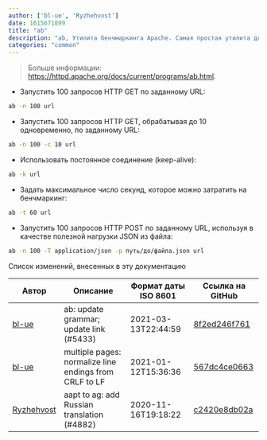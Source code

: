 ```yaml
---
author: ['bl-ue', 'Ryzhehvost']
date: 1615671899
title: "ab"
description: "ab, Утилита бенчмаркинга Apache. Самая простая утилита для проведения нагрузочного тестирования."
categories: "common"
---
```

> Больше информации: <https://httpd.apache.org/docs/current/programs/ab.html>.

- Запустить 100 запросов HTTP GET по заданному URL:

```bash
ab -n 100 url
```

- Запустить 100 запросов HTTP GET, обрабатывая до 10 одновременно, по заданному URL:

```bash
ab -n 100 -c 10 url
```

- Использовать постоянное соединение (keep-alive):

```bash
ab -k url
```

- Задать максимальное число секунд, которое можно затратить на бенчмаркинг:

```bash
ab -t 60 url
```

- Запустить 100 запросов HTTP POST по заданному URL, используя в качестве полезной нагрузки JSON из файла:

```bash
ab -n 100 -T application/json -p путь/до/файла.json url
```
Список изменений, внесенных в эту документацию


Автор | Описание | Формат даты ISO 8601 | Ссылка на GitHub
------|-----|-----|-----
[bl-ue](mailto:54780737+bl-ue@users.noreply.github.com) | ab: update grammar; update link (#5433) | 2021-03-13T22:44:59 | [8f2ed246f761](https://github.com/tldr-pages/tldr/commit/8f2ed246f7614df6e815b9eefae053a0f64df920)
[bl-ue](mailto:54780737+bl-ue@users.noreply.github.com) | multiple pages: normalize line endings from CRLF to LF | 2021-01-12T15:36:36 | [567dc4ce0663](https://github.com/tldr-pages/tldr/commit/567dc4ce0663231ea1b8b9533b327094eb82ba1f)
[Ryzhehvost](mailto:kotlyar.andrey@gmail.com) | aapt to ag: add Russian translation (#4882) | 2020-11-16T19:18:22 | [c2420e8db02a](https://github.com/tldr-pages/tldr/commit/c2420e8db02a6c24eb77d06c2b6394b8b6936421)

